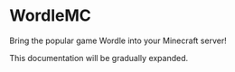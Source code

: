 # WordleMC

Bring the popular game Wordle into your Minecraft server!

This documentation will be gradually expanded.
